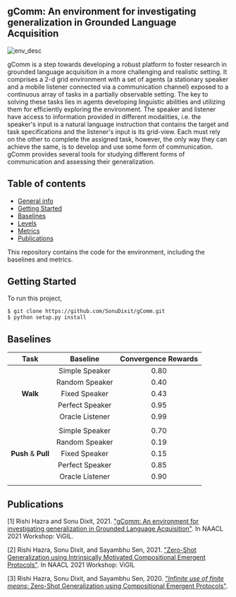 ## gComm: An environment for investigating generalization in Grounded Language Acquisition
![env_desc](https://user-images.githubusercontent.com/36856187/117645822-50da8200-b18b-11eb-9bca-4eb7f064e7eb.png)

gComm is a step towards developing a robust platform to foster research in grounded language acquisition in a more challenging and realistic setting. It comprises a 2-d grid environment with a set of agents (a stationary speaker and a mobile listener connected via a communication channel) exposed to a continuous array of tasks in a partially observable setting. The key to solving these tasks lies in agents developing linguistic abilities and utilizing them for efficiently exploring the environment. The speaker and listener have access to information provided in different modalities, i.e. the speaker's input is a natural language instruction that contains the target and task specifications and the listener's input is its grid-view. Each must rely on the other to complete the assigned task, however, the only way they can achieve the same, is to develop and use some form of communication. gComm provides several tools for studying different forms of communication and assessing their generalization.

## Table of contents
* [General info](#general-info)
* [Getting Started](#getting-started)
* [Baselines](#baselines)
* [Levels](#levels)
* [Metrics](#metrics)
* [Publications](#publications)

This repository contains the code for the environment, including the baselines and metrics.

## Getting Started
To run this project,

```
$ git clone https://github.com/SonuDixit/gComm.git
$ python setup.py install
```

## Baselines
| Task              | Baseline         | Convergence Rewards  |
|:-----------------:|:----------------:|:--------------------:|
|                   | Simple Speaker   |   0.80               |
|                   | Random Speaker   |   0.40               |
|  **Walk**         | Fixed Speaker    |   0.43               |
|                   | Perfect Speaker  |   0.95               |
|                   | Oracle Listener  |   0.99               |
|                   |                  |                      |
|                   | Simple Speaker   |   0.70               |
|                   | Random Speaker   |   0.19               |
|**Push** & **Pull**| Fixed Speaker    |   0.15               |
|                   | Perfect Speaker  |   0.85               |
|                   | Oracle Listener  |   0.90               |
|                   |                  |                      |


## Publications
[1] Rishi Hazra and Sonu Dixit, 2021. ["gComm: An environment for investigating generalization in Grounded Language Acquisition"](https://arxiv.org/pdf/2105.03943.pdf). In NAACL 2021 Workshop: ViGIL.

[2] Rishi Hazra, Sonu Dixit, and Sayambhu Sen, 2021. ["Zero-Shot Generalization using Intrinsically Motivated Compositional Emergent Protocols"](). In NAACL 2021 Workshop: ViGIL

[3] Rishi Hazra, Sonu Dixit, and Sayambhu Sen, 2020. ["*Infinite use of finite means*: Zero-Shot Generalization using Compositional Emergent Protocols"](https://arxiv.org/pdf/2012.05011.pdf).
